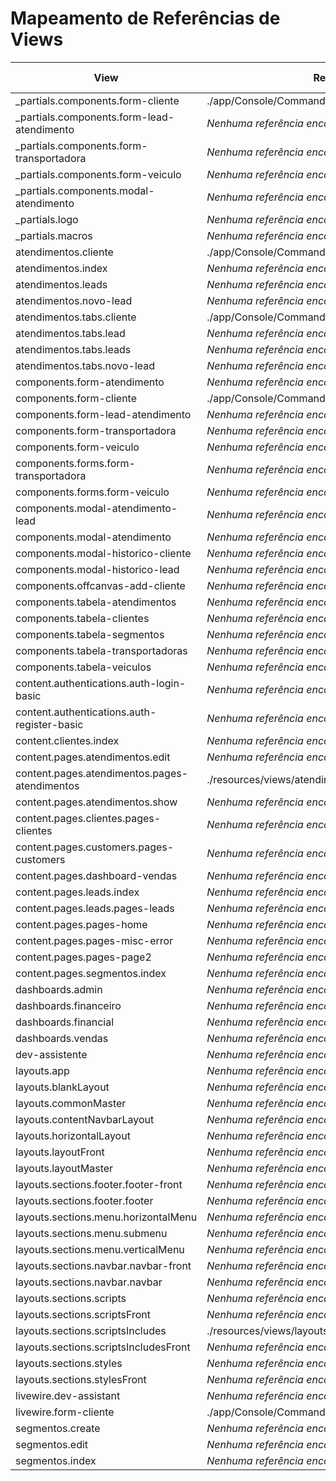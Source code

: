 # Mapeamento de Referências de Views

| View | Referenciada em | Número de Referências |
|------|----------------|------------------------|
| _partials.components.form-cliente | ./app/Console/Commands/CheckCadastroFluxoCommand.php | 1 |
| _partials.components.form-lead-atendimento | *Nenhuma referência encontrada* | 0 |
| _partials.components.form-transportadora | *Nenhuma referência encontrada* | 0 |
| _partials.components.form-veiculo | *Nenhuma referência encontrada* | 0 |
| _partials.components.modal-atendimento | *Nenhuma referência encontrada* | 0 |
| _partials.logo | *Nenhuma referência encontrada* | 0 |
| _partials.macros | *Nenhuma referência encontrada* | 0 |
| atendimentos.cliente | ./app/Console/Commands/CheckCadastroFluxoCommand.php | 1 |
| atendimentos.index | *Nenhuma referência encontrada* | 0 |
| atendimentos.leads | *Nenhuma referência encontrada* | 0 |
| atendimentos.novo-lead | *Nenhuma referência encontrada* | 0 |
| atendimentos.tabs.cliente | ./app/Console/Commands/CheckCadastroFluxoCommand.php | 1 |
| atendimentos.tabs.lead | *Nenhuma referência encontrada* | 0 |
| atendimentos.tabs.leads | *Nenhuma referência encontrada* | 0 |
| atendimentos.tabs.novo-lead | *Nenhuma referência encontrada* | 0 |
| components.form-atendimento | *Nenhuma referência encontrada* | 0 |
| components.form-cliente | ./app/Console/Commands/CheckCadastroFluxoCommand.php | 1 |
| components.form-lead-atendimento | *Nenhuma referência encontrada* | 0 |
| components.form-transportadora | *Nenhuma referência encontrada* | 0 |
| components.form-veiculo | *Nenhuma referência encontrada* | 0 |
| components.forms.form-transportadora | *Nenhuma referência encontrada* | 0 |
| components.forms.form-veiculo | *Nenhuma referência encontrada* | 0 |
| components.modal-atendimento-lead | *Nenhuma referência encontrada* | 0 |
| components.modal-atendimento | *Nenhuma referência encontrada* | 0 |
| components.modal-historico-cliente | *Nenhuma referência encontrada* | 0 |
| components.modal-historico-lead | *Nenhuma referência encontrada* | 0 |
| components.offcanvas-add-cliente | *Nenhuma referência encontrada* | 0 |
| components.tabela-atendimentos | *Nenhuma referência encontrada* | 0 |
| components.tabela-clientes | *Nenhuma referência encontrada* | 0 |
| components.tabela-segmentos | *Nenhuma referência encontrada* | 0 |
| components.tabela-transportadoras | *Nenhuma referência encontrada* | 0 |
| components.tabela-veiculos | *Nenhuma referência encontrada* | 0 |
| content.authentications.auth-login-basic | *Nenhuma referência encontrada* | 0 |
| content.authentications.auth-register-basic | *Nenhuma referência encontrada* | 0 |
| content.clientes.index | *Nenhuma referência encontrada* | 0 |
| content.pages.atendimentos.edit | *Nenhuma referência encontrada* | 0 |
| content.pages.atendimentos.pages-atendimentos | ./resources/views/atendimentos/tabs/leads.blade.php | 1 |
| content.pages.atendimentos.show | *Nenhuma referência encontrada* | 0 |
| content.pages.clientes.pages-clientes | *Nenhuma referência encontrada* | 0 |
| content.pages.customers.pages-customers | *Nenhuma referência encontrada* | 0 |
| content.pages.dashboard-vendas | *Nenhuma referência encontrada* | 0 |
| content.pages.leads.index | *Nenhuma referência encontrada* | 0 |
| content.pages.leads.pages-leads | *Nenhuma referência encontrada* | 0 |
| content.pages.pages-home | *Nenhuma referência encontrada* | 0 |
| content.pages.pages-misc-error | *Nenhuma referência encontrada* | 0 |
| content.pages.pages-page2 | *Nenhuma referência encontrada* | 0 |
| content.pages.segmentos.index | *Nenhuma referência encontrada* | 0 |
| dashboards.admin | *Nenhuma referência encontrada* | 0 |
| dashboards.financeiro | *Nenhuma referência encontrada* | 0 |
| dashboards.financial | *Nenhuma referência encontrada* | 0 |
| dashboards.vendas | *Nenhuma referência encontrada* | 0 |
| dev-assistente | *Nenhuma referência encontrada* | 0 |
| layouts.app | *Nenhuma referência encontrada* | 0 |
| layouts.blankLayout | *Nenhuma referência encontrada* | 0 |
| layouts.commonMaster | *Nenhuma referência encontrada* | 0 |
| layouts.contentNavbarLayout | *Nenhuma referência encontrada* | 0 |
| layouts.horizontalLayout | *Nenhuma referência encontrada* | 0 |
| layouts.layoutFront | *Nenhuma referência encontrada* | 0 |
| layouts.layoutMaster | *Nenhuma referência encontrada* | 0 |
| layouts.sections.footer.footer-front | *Nenhuma referência encontrada* | 0 |
| layouts.sections.footer.footer | *Nenhuma referência encontrada* | 0 |
| layouts.sections.menu.horizontalMenu | *Nenhuma referência encontrada* | 0 |
| layouts.sections.menu.submenu | *Nenhuma referência encontrada* | 0 |
| layouts.sections.menu.verticalMenu | *Nenhuma referência encontrada* | 0 |
| layouts.sections.navbar.navbar-front | *Nenhuma referência encontrada* | 0 |
| layouts.sections.navbar.navbar | *Nenhuma referência encontrada* | 0 |
| layouts.sections.scripts | *Nenhuma referência encontrada* | 0 |
| layouts.sections.scriptsFront | *Nenhuma referência encontrada* | 0 |
| layouts.sections.scriptsIncludes | ./resources/views/layouts/sections/scripts.blade.php | 1 |
| layouts.sections.scriptsIncludesFront | *Nenhuma referência encontrada* | 0 |
| layouts.sections.styles | *Nenhuma referência encontrada* | 0 |
| layouts.sections.stylesFront | *Nenhuma referência encontrada* | 0 |
| livewire.dev-assistant | *Nenhuma referência encontrada* | 0 |
| livewire.form-cliente | ./app/Console/Commands/CheckCadastroFluxoCommand.php | 1 |
| segmentos.create | *Nenhuma referência encontrada* | 0 |
| segmentos.edit | *Nenhuma referência encontrada* | 0 |
| segmentos.index | *Nenhuma referência encontrada* | 0 |
